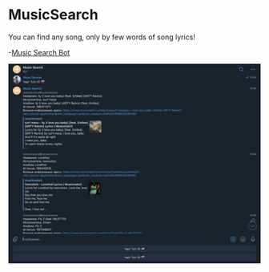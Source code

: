 # MusicSearch

You can find any song, only by few words of song lyrics!

-[Music Search Bot](https://t.me/Music_Search_best_bot)

![Overview](https://github.com/Pesok24/music/blob/master/images/1.png)
